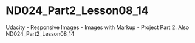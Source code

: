 # ND024_Part2_Lesson08_14
Udacity - Responsive Images - Images with Markup - Project Part 2. Also ND024_Part2_Lesson08_14
